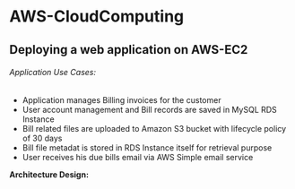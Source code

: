 # AWS-CloudComputing

## Deploying a web application on AWS-EC2

###### Application Use Cases:

* Application manages Billing invoices for the customer
* User account management and Bill records are saved in MySQL RDS Instance
* Bill related files are uploaded to Amazon S3 bucket with lifecycle policy of 30 days
* Bill file metadat is stored in RDS Instance itself for retrieval purpose
* User receives his due bills email via AWS Simple email service

**Architecture Design:**

[](AWS_Architecture.png)
